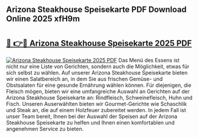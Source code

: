 ## Arizona Steakhouse Speisekarte PDF Download Online 2025 xfH9m

# <h2><a href="http://gc6n50.nevu.top/?p=Arizona+Steakhouse+Speisekarte">🔗 👉🔴 Arizona Steakhouse Speisekarte 2025 PDF</a></h2>

[![Arizona Steakhouse Speisekarte 2025 PDF](https://i.imgur.com/dBaPXMq.png)](http://gc6n50.nevu.top/?p=Arizona+Steakhouse+Speisekarte)
Das Menü des Essens ist nicht nur eine Liste von Gerichten, sondern auch die Möglichkeit, etwas für sich selbst zu wählen. Auf unserer Arizona Steakhouse Speisekarte bieten wir einen Salatbereich an, in dem Sie aus frischen Gemüse- und Obstsalaten für eine gesunde Ernährung wählen können. Für diejenigen, die Fleisch mögen, bieten wir eine umfangreiche Auswahl an Gerichten auf der Arizona Steakhouse Speisekarte an: Rindfleisch, Schweinefleisch, Huhn und Fisch. Unseren Auserwählten bieten wir Gourmet-Gerichte wie Schaschlik und Steak an, die auf einem Holzfeuer zubereitet werden. In jedem Fall ist unser Team bereit, Ihnen bei der Auswahl der Speisen auf der Arizona Steakhouse Speisekarte zu helfen und Ihnen einen komfortablen und angenehmen Service zu bieten.
